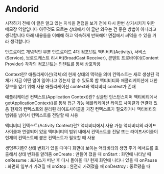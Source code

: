 # Andorid

시작하기 전에
이 글은 알고 있는 지식을 면접을 보기 전에 다시 한번 상기시키기 위한 메모장 역할입니다
아무것도 모르는 상태에서 이 글만 외우는 건 좋은 방법이 아니라고 생각합니다
아래 내용들을 이해해 하고 익숙하게 반복해야 면접에서 써먹을 수 있을 거라 생각합니다

안드로이드 개념적인 부분
안드로이드 4대 컴포넌트
액티비티(Activity), 서비스(Service), 브로드캐스트 리시버(BroadCast Receiver), 콘텐트 프로바이더(Content Provider)
각각의 컴포넌트는 인텐트를 통해 상호작용

Context란?
애플리케이션(객체)의 현재 상태의 맥락을 의미
컨텍스트는 새로 생성된 객체가 지금 어떤 일이 일어나고 있는지 알 수 있도록 함
액티비티와 애플리케이션에 대한 정보를 얻기 위해 사용
애플리케이션 context와 액티비티 context가 존재

애플리케이션 컨텍스트(Application Context)란?
싱글턴 인스턴스이며 액티비티에서 getApplicationContext()를 통해 접근 가능
애플리케이션 라이프 사이클과 연결돼 있음
현재의 컨텍스트와 분리된 라이프사이클을 가진 컨텍스트가 필요하거나 액티비티의 범위를 넘어서 컨텍스트를 전달할 때 사용

액티비티 컨텍스트(Activity Context)란?
액티비티에서 사용 가능
액티비티의 라이프사이클과 연결되어 있음
액티비티의 범위 내에서 컨텍스트를 전달 또는 라이프사이클이 현재의 컨텍스트에 붙은 컨텍스트가 필요할 때 사용

생명주기란?
상태 변화가 있을 때마다 화면에 보이는 액티비티의 생명 주기 메서드를 호출해서 상태 변화를 알려줌
onCreate : 만들어 졌을 때
onStart : 화면에 나타날 때
onResume : 포커스가 떠난 후 다시 돌아올 때/ 현재 화면에 나타나 있을 때
onPause : 화면의 일부가 가려질 때
onStop : 완전히 가려졌을 때
onDestroy : 종료됐을 때
